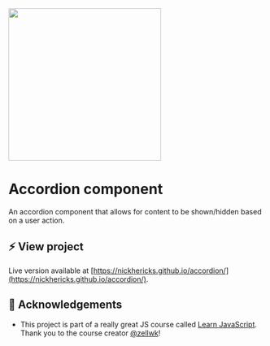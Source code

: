 <!-- Write README before beginning project.

A README is like the face of your project and it should help you stand out as someone that writes great code.

It is the first thing a person encounters before they even see your code, so make a good impression. Consider the process of writing the Readme for your project as the true act of creation. This is where all your brilliant ideas should be expressed. This document should stand on its own as a testament to your creativity and expressiveness. Use screenshots to help explain the project. -->

<!-- > quotes can go here -->

<!-- indent 4 spaces to write a block of code -->

<!-- ![alt text](images/sprite.svg "hover text") -->

<img src="https://raw.githubusercontent.com/zellwk/jsf/master/images/components/accordion/arrays-and-loops/complete.gif?token=ABx4QaAWnonkOW__M_Rf2PJppikFbp0Eks5cbZaOwA%3D%3D" width="300">

# Accordion component
An accordion component that allows for content to be shown/hidden based on a user action.

<!-- ## Motivation
Built as part of a JavaScript course by [@zellwk](https://github.com/zellwk). -->

## :zap: View project
Live version available at [https://nickhericks.github.io/accordion/](https://nickhericks.github.io/accordion/).

<!-- ## Demo :sparkles:
<img src="https://raw.githubusercontent.com/zellwk/jsf/master/images/components/accordion/arrays-and-loops/complete.gif?token=ABx4QaAWnonkOW__M_Rf2PJppikFbp0Eks5cbZaOwA%3D%3D" width="300"> -->

<!-- ## Features
What makes your project stand out? (screenshots if beneficial)

- [x] Offline support
- [x] Cross-platform
- [x] Awesome sounds
- [x] No signup/login required
- [ ] Auto launch
- [ ] Auto updates -->

<!-- ## Code Example
Show what the library does as concisely as possible, developers should be able to figure out how your project solves their problem by looking at the code example. Make sure the API you are showing off is obvious, and that your code is short and concise. -->


## :raised_hands: Acknowledgements
- This project is part of a really great JS course called [Learn JavaScript](https://learnjavascript.today/). Thank you to the course creator [@zellwk](https://github.com/zellwk)!


<!--
## License
MIT © 2019 [Nick Hericks](https://www.nickhericks.com) -->

